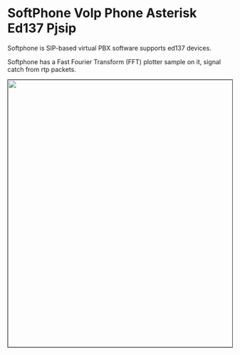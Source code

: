 # SoftPhone VoIp Phone Asterisk Ed137 Pjsip
Softphone is SIP-based virtual PBX software supports ed137 devices.

Softphone has a Fast Fourier Transform (FFT) plotter sample on it, signal catch from rtp packets.

<p align="center"><a href="https://github.com/takyonxxx/Softphone/blob/master/Softphone.png">
		<img src="https://github.com/takyonxxx/Softphone/blob/master/Softphone.png" 
		name="variometer" width="800" height="600" align="bottom" border="1"></a></p>

